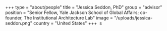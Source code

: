 +++
type = "about/people"
title = "Jessica Seddon, PhD"
group = "advisor"
position = "Senior Fellow, Yale Jackson School of Global Affairs; co-founder, The Institutional Architecture Lab"
image = "/uploads/jessica-seddon.png"
country = "United States"
+++
 ﻿ s